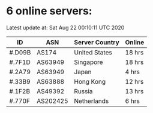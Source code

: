 # 6 online servers:

Latest update at: Sat Aug 22 00:10:11 UTC 2020

| ID | ASN | Server Country | Online |
| -- | --- | -------------- | ------ |
| #.D09B | AS174 | United States | 18 hrs |
| #.7F1D | AS63949 | Singapore | 18 hrs |
| #.2A79 | AS63949 | Japan | 4 hrs |
| #.33B9 | AS63888 | Hong Kong | 12 hrs |
| #.1F2B | AS49392 | Russia | 13 hrs |
| #.770F | AS202425 | Netherlands | 6 hrs |


